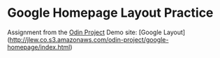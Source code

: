 # Google Homepage Layout Practice
Assignment from the [Odin Project](http://www.theodinproject.com/web-development-101/html-css?ref=lnav)
Demo site: [Google Layout] (http://jlew.co.s3.amazonaws.com/odin-project/google-homepage/index.html)
